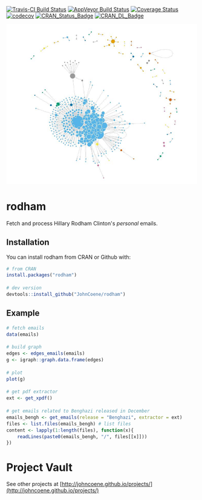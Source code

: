 [![Travis-CI Build Status](https://travis-ci.org/JohnCoene/rodham.svg?branch=master)](https://travis-ci.org/JohnCoene/rodham)
[![AppVeyor Build Status](https://ci.appveyor.com/api/projects/status/github/JohnCoene/rodham?branch=master&svg=true)](https://ci.appveyor.com/project/JohnCoene/rodham)
[![Coverage Status](https://img.shields.io/coveralls/JohnCoene/rodham.svg)](https://coveralls.io/r/JohnCoene/rodham?branch=master)
[![codecov](https://codecov.io/gh/JohnCoene/rodham/branch/master/graph/badge.svg)](https://codecov.io/gh/JohnCoene/rodham)
[![CRAN_Status_Badge](http://www.r-pkg.org/badges/version/rodham)](https://cran.r-project.org/package=rodham)
[![CRAN_DL_Badge](http://cranlogs.r-pkg.org/badges/grand-total/rodham)](http://cranlogs.r-pkg.org/badges/grand-total/rodham)

![img](https://raw.githubusercontent.com/JohnCoene/projects/gh-pages/img/modals/rodham.JPG)

# rodham

Fetch and process Hillary Rodham Clinton's *personal* emails.

## Installation

You can install rodham from CRAN or Github with:

```R
# from CRAN
install.packages("rodham")

# dev version
devtools::install_github("JohnCoene/rodham")
```

## Example

```R
# fetch emails
data(emails)

# build graph
edges <- edges_emails(emails)
g <- igraph::graph.data.frame(edges)

# plot 
plot(g)

# get pdf extractor
ext <- get_xpdf()

# get emails related to Benghazi released in December
emails_bengh <- get_emails(release = "Benghazi", extractor = ext)
files <- list.files(emails_bengh) # list files
content <- lapply(1:length(files), function(x){
    readLines(paste0(emails_bengh, "/", files[[x]]))
})
```

# Project Vault

See other projects at [http://johncoene.github.io/projects/](http://johncoene.github.io/projects/)

